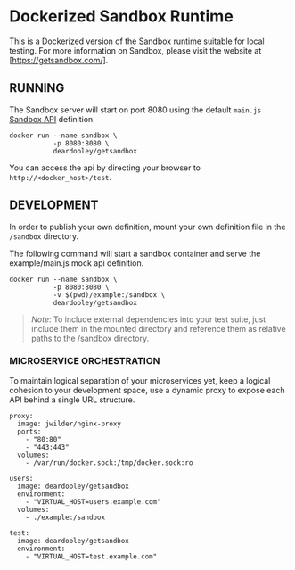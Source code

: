 # Dockerized Sandbox Runtime

This is a Dockerized version of the [Sandbox](https://getsandbox.com/) runtime suitable for local testing. For more information on Sandbox, please visit the website at [https://getsandbox.com/].

## RUNNING

The Sandbox server will start on port 8080 using the default `main.js` [Sandbox API](https://getsandbox.com/docs/sandbox-api) definition.

```
docker run --name sandbox \
           -p 8080:8080 \
           deardooley/getsandbox
```

You can access the api by directing your browser to `http://<docker_host>/test`.

## DEVELOPMENT

In order to publish your own definition, mount your own definition file in the `/sandbox` directory.

The following command will start a sandbox container and serve the example/main.js mock api definition.

```
docker run --name sandbox \
           -p 8080:8080 \
           -v $(pwd)/example:/sandbox \
           deardooley/getsandbox
```

> _Note_: To include external dependencies into your test suite, just include them in the mounted directory and reference them as relative paths to the /sandbox directory.  


### MICROSERVICE ORCHESTRATION

To maintain logical separation of your microservices yet, keep a logical cohesion to your development space, use a dynamic proxy to expose each API behind a single URL structure.

```
proxy:
  image: jwilder/nginx-proxy
  ports:
    - "80:80"
    - "443:443"
  volumes:
    - /var/run/docker.sock:/tmp/docker.sock:ro

users:
  image: deardooley/getsandbox
  environment:
    - "VIRTUAL_HOST=users.example.com"
  volumes:
    - ./example:/sandbox

test:
  image: deardooley/getsandbox
  environment:
    - "VIRTUAL_HOST=test.example.com"
```
